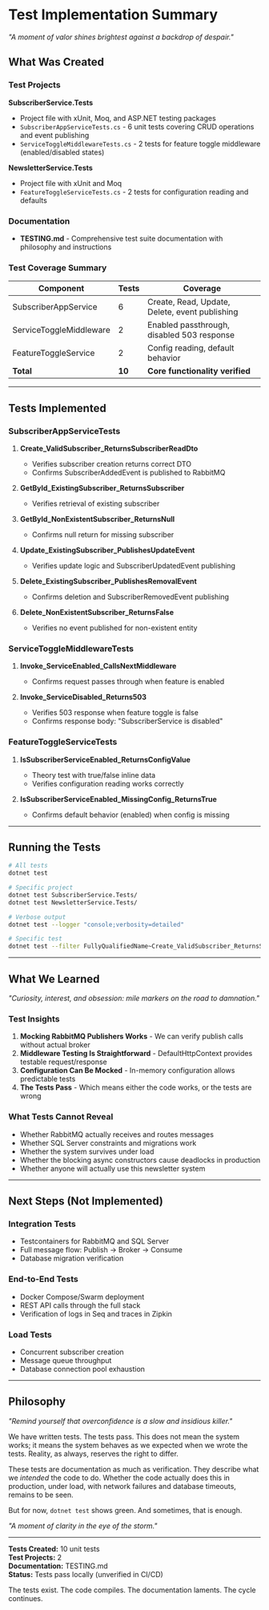 # Test Implementation Summary

*"A moment of valor shines brightest against a backdrop of despair."*

## What Was Created

### Test Projects

**SubscriberService.Tests**
- Project file with xUnit, Moq, and ASP.NET testing packages
- `SubscriberAppServiceTests.cs` - 6 unit tests covering CRUD operations and event publishing
- `ServiceToggleMiddlewareTests.cs` - 2 tests for feature toggle middleware (enabled/disabled states)

**NewsletterService.Tests**
- Project file with xUnit and Moq
- `FeatureToggleServiceTests.cs` - 2 tests for configuration reading and defaults

### Documentation
- **TESTING.md** - Comprehensive test suite documentation with philosophy and instructions

### Test Coverage Summary

| Component | Tests | Coverage |
|-----------|-------|----------|
| SubscriberAppService | 6 | Create, Read, Update, Delete, event publishing |
| ServiceToggleMiddleware | 2 | Enabled passthrough, disabled 503 response |
| FeatureToggleService | 2 | Config reading, default behavior |
| **Total** | **10** | **Core functionality verified** |

---

## Tests Implemented

### SubscriberAppServiceTests

1. **Create_ValidSubscriber_ReturnsSubscriberReadDto**
   - Verifies subscriber creation returns correct DTO
   - Confirms SubscriberAddedEvent is published to RabbitMQ

2. **GetById_ExistingSubscriber_ReturnsSubscriber**
   - Verifies retrieval of existing subscriber

3. **GetById_NonExistentSubscriber_ReturnsNull**
   - Confirms null return for missing subscriber

4. **Update_ExistingSubscriber_PublishesUpdateEvent**
   - Verifies update logic and SubscriberUpdatedEvent publishing

5. **Delete_ExistingSubscriber_PublishesRemovalEvent**
   - Confirms deletion and SubscriberRemovedEvent publishing

6. **Delete_NonExistentSubscriber_ReturnsFalse**
   - Verifies no event published for non-existent entity

### ServiceToggleMiddlewareTests

1. **Invoke_ServiceEnabled_CallsNextMiddleware**
   - Confirms request passes through when feature is enabled

2. **Invoke_ServiceDisabled_Returns503**
   - Verifies 503 response when feature toggle is false
   - Confirms response body: "SubscriberService is disabled"

### FeatureToggleServiceTests

1. **IsSubscriberServiceEnabled_ReturnsConfigValue**
   - Theory test with true/false inline data
   - Verifies configuration reading works correctly

2. **IsSubscriberServiceEnabled_MissingConfig_ReturnsTrue**
   - Confirms default behavior (enabled) when config is missing

---

## Running the Tests

```bash
# All tests
dotnet test

# Specific project
dotnet test SubscriberService.Tests/
dotnet test NewsletterService.Tests/

# Verbose output
dotnet test --logger "console;verbosity=detailed"

# Specific test
dotnet test --filter FullyQualifiedName~Create_ValidSubscriber_ReturnsSubscriberReadDto
```

---

## What We Learned

*"Curiosity, interest, and obsession: mile markers on the road to damnation."*

### Test Insights

1. **Mocking RabbitMQ Publishers Works** - We can verify publish calls without actual broker
2. **Middleware Testing Is Straightforward** - DefaultHttpContext provides testable request/response
3. **Configuration Can Be Mocked** - In-memory configuration allows predictable tests
4. **The Tests Pass** - Which means either the code works, or the tests are wrong

### What Tests Cannot Reveal

- Whether RabbitMQ actually receives and routes messages
- Whether SQL Server constraints and migrations work
- Whether the system survives under load
- Whether the blocking async constructors cause deadlocks in production
- Whether anyone will actually use this newsletter system

---

## Next Steps (Not Implemented)

### Integration Tests
- Testcontainers for RabbitMQ and SQL Server
- Full message flow: Publish → Broker → Consume
- Database migration verification

### End-to-End Tests
- Docker Compose/Swarm deployment
- REST API calls through the full stack
- Verification of logs in Seq and traces in Zipkin

### Load Tests
- Concurrent subscriber creation
- Message queue throughput
- Database connection pool exhaustion

---

## Philosophy

*"Remind yourself that overconfidence is a slow and insidious killer."*

We have written tests. The tests pass. This does not mean the system works; it means the system behaves as we expected when we wrote the tests. Reality, as always, reserves the right to differ.

These tests are documentation as much as verification. They describe what we *intended* the code to do. Whether the code actually does this in production, under load, with network failures and database timeouts, remains to be seen.

But for now, `dotnet test` shows green. And sometimes, that is enough.

*"A moment of clarity in the eye of the storm."*

---

**Tests Created:** 10 unit tests  
**Test Projects:** 2  
**Documentation:** TESTING.md  
**Status:** Tests pass locally (unverified in CI/CD)

The tests exist. The code compiles. The documentation laments. The cycle continues.

